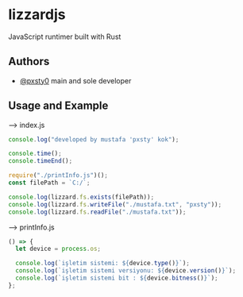
# lizzardjs
JavaScript runtimer built with Rust



## Authors

- [@pxsty0](https://www.github.com/pxsty0) main and sole developer

  
## Usage and Example

--> index.js
```javascript
console.log("developed by mustafa 'pxsty' kok");

console.time();
console.timeEnd();

require("./printInfo.js")();
const filePath = `C:/`;

console.log(lizzard.fs.exists(filePath));
console.log(lizzard.fs.writeFile("./mustafa.txt", "pxsty"));
console.log(lizzard.fs.readFile("./mustafa.txt"));


```
--> printInfo.js
```javascript
() => {
  let device = process.os;

  console.log(`işletim sistemi: ${device.type()}`);
  console.log(`işletim sistemi versiyonu: ${device.version()}`);
  console.log(`işletim sistemi bit : ${device.bitness()}`);
};
```
